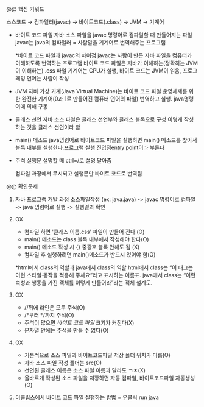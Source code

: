 @@ 핵심 키워드

소스코드 → 컴파일러(javac) → 바이트코드(.class) → JVM → 기계어

- 바이트 코드 파일
    자바 소스 파일을 javac 명령어로 컴파일할 때 만들어지는 파일
    javac는 java의 컴파일러 = 사람말을 기계어로 번역해주는 프로그램

    *바이트 코드 파일과 javac의 차이점
     javac는 사람이 만든 자바 파일을 컴퓨터가 이해하도록 번역하는 프로그램
     바이트 코드 파일은 자바가 이해하는(정확히는 JVM이 이해하는) .css 파일
     기계어는 CPU가 실행, 바이트 코드는 JVM이 읽음, 프로그래밍 언어는 사람이 작성

- JVM
    자바 가상 기계(Java Virtual Machine)는 바이트 코드 파일
    운영체제를 위한 완전한 기계어(0과 1로 만들어진 컴퓨터 언어의 파일)
    번역하고 실행. java명령어에 의해 구동

- 클래스 선언
    자바 소스 파일은 클래스 선언부와 클래스 블록으로 구성
    이렇게 작성하는 것을 클래스 선언이라 함

- main() 메소드
    java명령어로 바이트코드 파일을 실행하면 main() 메소드를 찾아서
    블록 내부를 실행한다.프로그램 실행 진입점entry point이라 부른다
        

- 주석
    실행문 설명할 때 ctrl=/로 설명 달아줌
    <!-- 주석 예시 실행문만 바이트 코드로 번역됨-->
    컴파일 과정에서 무시되고 실행문만 바이트 코드로 번역됨



@@ 확인문제

1. 자바 프로그램 개발 과정
    소스파일작성 (ex: java.java) -> javac 명령어로 컴파일 -> java 명령어로 실행 -> 실행결과 확인

2. OX
    - 컴파일 하면 '클래스 이름.css' 파일이 만들어 진다 (O)
    - main() 메소드는 class 블록 내부에서 작성해야 한다(O)
    - main() 메소드 작성 시 {} 중광호 블록 안해도 됨 (X)
    - 컴파일 후 실행하려면 main()메소드가 반드시 있어야 함(O)

    *html에서 class의 역할과 java에서 class의 역할
     html에서 class는 “이 태그는 이런 스타일·동작을 적용해 주세요”라고 표시하는 이름표.
     java에서 class는 “이런 속성과 행동을 가진 객체를 이렇게 만들어라”라는 객체 설계도.

3. OX
    - //뒤에 라인은 모두 주석(O)
    - /*부터 */까지 주석(O)
    - 주석이 많으면 *바이트 코드 파일* 크기가 커진다(X)
    - 문자열 안에는 주석을 만들 수 없다(O)

4. OX
    - 기본적으로 소스 파일과 바이트코드파일 저장 폴더 위치가 다름(O)
    - 자바 소스 파일 작성 폴더는 src(O)
    - 선언된 클래스 이름은 소스 파일 이름과 달라도 ㄱㅊ(X)
    - 올바르게 작성된 소스 파일을 저장하면 자동 컴파일, 바이트코드파일 자동생성(O) 

5. 이클립스에서 바이트 코드 파일 실행하는 방법
     = 우클릭 run java

